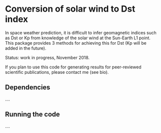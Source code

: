 # Conversion of solar wind to Dst index

In space weather prediction, it is difficult to infer geomagnetic indices such as Dst or Kp 
from knowledge of the solar wind at the Sun-Earth L1 point. This package provides 3 methods
for achieving this for Dst (Kp will be added in the future).


Status: work in progress, November 2018.


If you plan to use this code for generating results for 
peer-reviewed scientific publications, please contact me (see bio).


## Dependencies


....

## Running the code

....